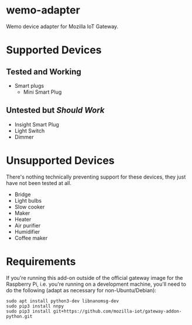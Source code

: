 # wemo-adapter

Wemo device adapter for Mozilla IoT Gateway.

# Supported Devices

## Tested and Working

* Smart plugs
    * Mini Smart Plug

## Untested but _Should Work_

* Insight Smart Plug
* Light Switch
* Dimmer

# Unsupported Devices

There's nothing technically preventing support for these devices, they just have not been tested at all.

* Bridge
* Light bulbs
* Slow cooker
* Maker
* Heater
* Air purifier
* Humidifier
* Coffee maker

# Requirements

If you're running this add-on outside of the official gateway image for the Raspberry Pi, i.e. you're running on a development machine, you'll need to do the following (adapt as necessary for non-Ubuntu/Debian):

```
sudo apt install python3-dev libnanomsg-dev
sudo pip3 install nnpy
sudo pip3 install git+https://github.com/mozilla-iot/gateway-addon-python.git
```
